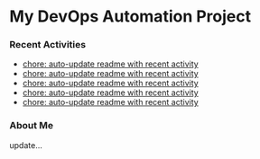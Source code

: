 # My DevOps Automation Project

### Recent Activities
<!-- activity:START -->
- [chore: auto-update readme with recent activity](https://github.com/kaigiii/mybowling-app/commit/379d2fdc1d6e4c4ba16f0cc77a9cfe382fe3bcbc)
- [chore: auto-update readme with recent activity](https://github.com/kaigiii/mybowling-app/commit/1afe7d50a0c03b3616526f7912678ead12a7c4f0)
- [chore: auto-update readme with recent activity](https://github.com/kaigiii/mybowling-app/commit/8daeb08a1ac18f25659f548f57cc981bbad7a70b)
- [chore: auto-update readme with recent activity](https://github.com/kaigiii/mybowling-app/commit/a4337ecc417a0f5fb11a4e1c99a05584e3294f03)
- [chore: auto-update readme with recent activity](https://github.com/kaigiii/mybowling-app/commit/54af0bab7fdef32481d62639fb8b15c9b13be958)
<!-- activity:END -->

### About Me
<!-- MYLINKS:START -->
<!-- MYLINKS:END -->

update...
